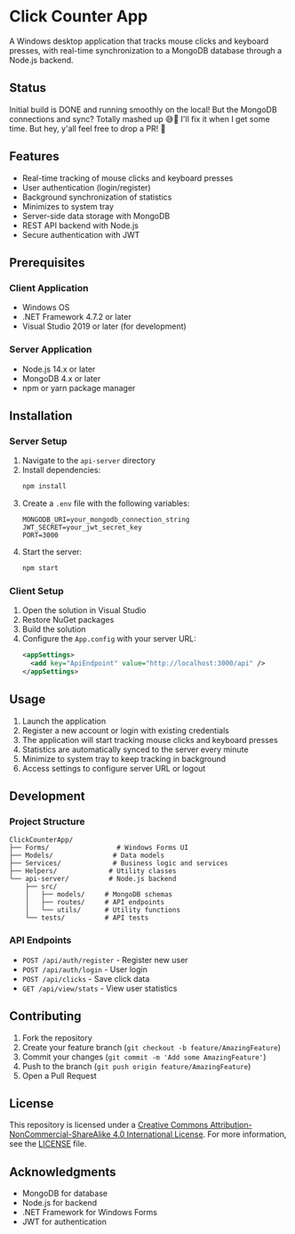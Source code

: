 # Click Counter App

A Windows desktop application that tracks mouse clicks and keyboard presses, with real-time synchronization to a MongoDB database through a Node.js backend.

## Status
Initial build is DONE and running smoothly on the local! But the MongoDB connections and sync? Totally mashed up 😅🚧 I'll fix it when I get some time. But hey, y'all feel free to drop a PR! 🙌

## Features

- Real-time tracking of mouse clicks and keyboard presses
- User authentication (login/register)
- Background synchronization of statistics
- Minimizes to system tray
- Server-side data storage with MongoDB
- REST API backend with Node.js
- Secure authentication with JWT

## Prerequisites

### Client Application
- Windows OS
- .NET Framework 4.7.2 or later
- Visual Studio 2019 or later (for development)

### Server Application
- Node.js 14.x or later
- MongoDB 4.x or later
- npm or yarn package manager

## Installation

### Server Setup
1. Navigate to the `api-server` directory
2. Install dependencies:
   ```bash
   npm install
   ```
3. Create a `.env` file with the following variables:
   ```env
   MONGODB_URI=your_mongodb_connection_string
   JWT_SECRET=your_jwt_secret_key
   PORT=3000
   ```
4. Start the server:
   ```bash
   npm start
   ```

### Client Setup
1. Open the solution in Visual Studio
2. Restore NuGet packages
3. Build the solution
4. Configure the `App.config` with your server URL:
   ```xml
   <appSettings>
     <add key="ApiEndpoint" value="http://localhost:3000/api" />
   </appSettings>
   ```

## Usage

1. Launch the application
2. Register a new account or login with existing credentials
3. The application will start tracking mouse clicks and keyboard presses
4. Statistics are automatically synced to the server every minute
5. Minimize to system tray to keep tracking in background
6. Access settings to configure server URL or logout

## Development

### Project Structure

```
ClickCounterApp/
├── Forms/                 # Windows Forms UI
├── Models/               # Data models
├── Services/             # Business logic and services
├── Helpers/             # Utility classes
└── api-server/          # Node.js backend
    ├── src/
    │   ├── models/     # MongoDB schemas
    │   ├── routes/     # API endpoints
    │   └── utils/      # Utility functions
    └── tests/          # API tests
```

### API Endpoints

- `POST /api/auth/register` - Register new user
- `POST /api/auth/login` - User login
- `POST /api/clicks` - Save click data
- `GET /api/view/stats` - View user statistics

## Contributing

1. Fork the repository
2. Create your feature branch (`git checkout -b feature/AmazingFeature`)
3. Commit your changes (`git commit -m 'Add some AmazingFeature'`)
4. Push to the branch (`git push origin feature/AmazingFeature`)
5. Open a Pull Request

## License

This repository is licensed under a [﻿Creative Commons Attribution-NonCommercial-ShareAlike 4.0 International License](http://creativecommons.org/licenses/by-nc-sa/4.0/). For more information, see the [﻿LICENSE](LICENSE) file.

## Acknowledgments

- MongoDB for database
- Node.js for backend
- .NET Framework for Windows Forms
- JWT for authentication 
